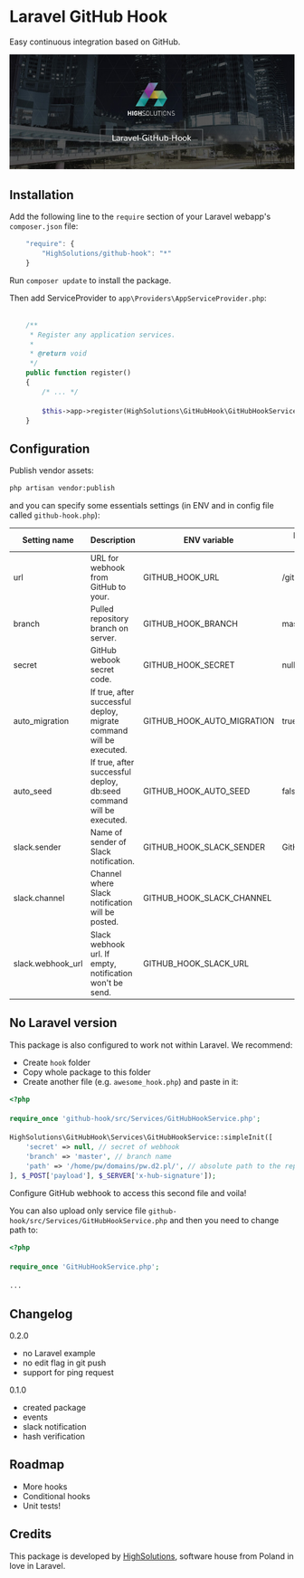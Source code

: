 Laravel GitHub Hook
===================

Easy continuous integration based on GitHub.

![Laravel-GitHub-Hook by HighSolutions](https://raw.githubusercontent.com/highsolutions/laravel-github-hook/master/intro.jpg)

Installation
------------

Add the following line to the `require` section of your Laravel webapp's `composer.json` file:

```javascript
    "require": {
        "HighSolutions/github-hook": "*"
    }
```

Run `composer update` to install the package.

Then add ServiceProvider to `app\Providers\AppServiceProvider.php`:

```php

    /**
     * Register any application services.
     *
     * @return void
     */
    public function register()
    {
        /* ... */

        $this->app->register(HighSolutions\GitHubHook\GitHubHookServiceProvider::class);
    }
```

Configuration
-------------

Publish vendor assets:

```bash
php artisan vendor:publish
```

and you can specify some essentials settings (in ENV and in config file called `github-hook.php`):

| Setting name      | Description                                                         | ENV variable               | Default value |
|-------------------|---------------------------------------------------------------------|----------------------------|---------------|
| url               | URL for webhook from GitHub to your.                                | GITHUB_HOOK_URL            | /github/hook/ |
| branch            | Pulled repository branch on server.                                 | GITHUB_HOOK_BRANCH         | master        |
| secret            | GitHub webook secret code.                                          | GITHUB_HOOK_SECRET         | null          |
| auto_migration    | If true, after successful deploy, migrate command will be executed. | GITHUB_HOOK_AUTO_MIGRATION | true          |
| auto_seed         | If true, after successful deploy, db:seed command will be executed. | GITHUB_HOOK_AUTO_SEED      | false         |
| slack.sender      | Name of sender of Slack notification.                               | GITHUB_HOOK_SLACK_SENDER   | GitHub Hook   |
| slack.channel     | Channel where Slack notification will be posted.                    | GITHUB_HOOK_SLACK_CHANNEL  |               |
| slack.webhook_url | Slack webhook url. If empty, notification won't be send.            | GITHUB_HOOK_SLACK_URL      |               |

No Laravel version
------------------

This package is also configured to work not within Laravel. We recommend:
- Create `hook` folder 
- Copy whole package to this folder
- Create another file (e.g. `awesome_hook.php`) and paste in it:

```php
<?php

require_once 'github-hook/src/Services/GitHubHookService.php';

HighSolutions\GitHubHook\Services\GitHubHookService::simpleInit([
    'secret' => null, // secret of webhook
    'branch' => 'master', // branch name
    'path' => '/home/pw/domains/pw.d2.pl/', // absolute path to the repo
], $_POST['payload'], $_SERVER['x-hub-signature']);
```

Configure GitHub webhook to access this second file and voila!

You can also upload only service file `github-hook/src/Services/GitHubHookService.php` and then you need to change path to:

```php
<?php

require_once 'GitHubHookService.php';

...
```

Changelog
---------

0.2.0

- no Laravel example
- no edit flag in git push
- support for ping request

0.1.0

- created package
- events
- slack notification
- hash verification

Roadmap
-------

* More hooks
* Conditional hooks
* Unit tests!

Credits
-------

This package is developed by [HighSolutions](http://highsolutions.pl), software house from Poland in love in Laravel.